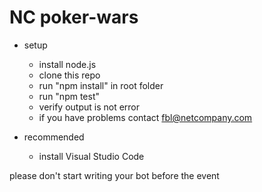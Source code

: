 # NC poker-wars

- setup
    - install node.js
    - clone this repo
    - run "npm install" in root folder
    - run "npm test"
    - verify output is not error
    - if you have problems contact fbl@netcompany.com

- recommended
    - install Visual Studio Code

please don't start writing your bot before the event
